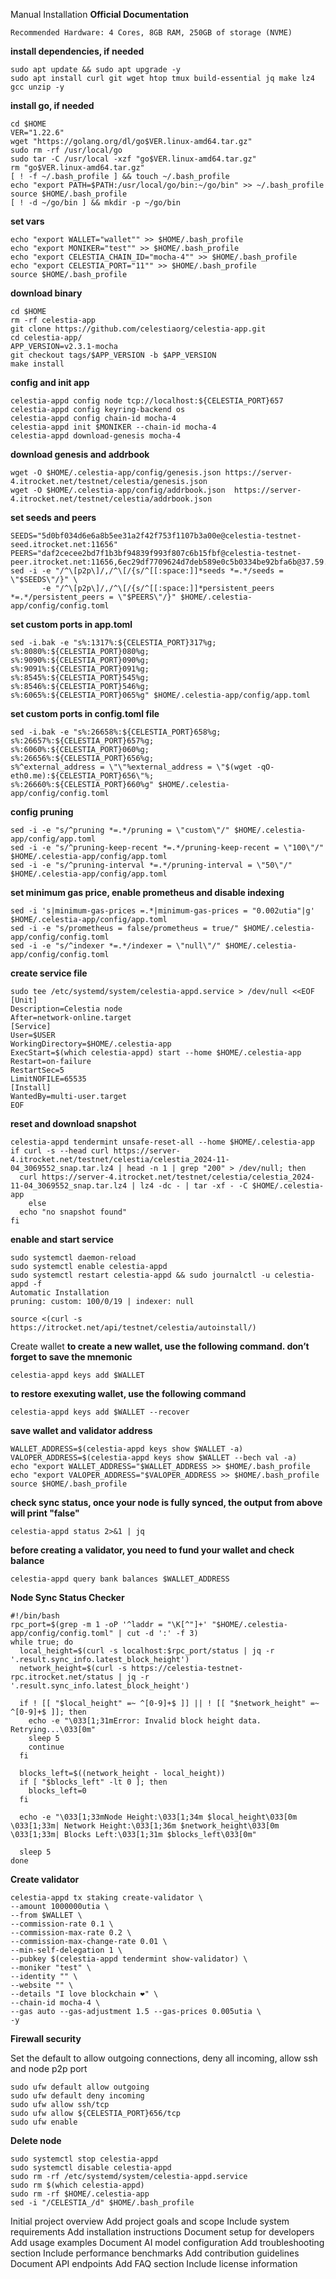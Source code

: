 Manual Installation
**Official Documentation**
```
Recommended Hardware: 4 Cores, 8GB RAM, 250GB of storage (NVME)
```

**install dependencies, if needed**
```
sudo apt update && sudo apt upgrade -y
sudo apt install curl git wget htop tmux build-essential jq make lz4 gcc unzip -y
```

**install go, if needed**
```
cd $HOME
VER="1.22.6"
wget "https://golang.org/dl/go$VER.linux-amd64.tar.gz"
sudo rm -rf /usr/local/go
sudo tar -C /usr/local -xzf "go$VER.linux-amd64.tar.gz"
rm "go$VER.linux-amd64.tar.gz"
[ ! -f ~/.bash_profile ] && touch ~/.bash_profile
echo "export PATH=$PATH:/usr/local/go/bin:~/go/bin" >> ~/.bash_profile
source $HOME/.bash_profile
[ ! -d ~/go/bin ] && mkdir -p ~/go/bin
```

**set vars**
```
echo "export WALLET="wallet"" >> $HOME/.bash_profile
echo "export MONIKER="test"" >> $HOME/.bash_profile
echo "export CELESTIA_CHAIN_ID="mocha-4"" >> $HOME/.bash_profile
echo "export CELESTIA_PORT="11"" >> $HOME/.bash_profile
source $HOME/.bash_profile
```

**download binary**
```
cd $HOME 
rm -rf celestia-app 
git clone https://github.com/celestiaorg/celestia-app.git 
cd celestia-app/ 
APP_VERSION=v2.3.1-mocha
git checkout tags/$APP_VERSION -b $APP_VERSION 
make install
```

**config and init app**
```
celestia-appd config node tcp://localhost:${CELESTIA_PORT}657
celestia-appd config keyring-backend os
celestia-appd config chain-id mocha-4
celestia-appd init $MONIKER --chain-id mocha-4
celestia-appd download-genesis mocha-4
```

**download genesis and addrbook**
```
wget -O $HOME/.celestia-app/config/genesis.json https://server-4.itrocket.net/testnet/celestia/genesis.json
wget -O $HOME/.celestia-app/config/addrbook.json  https://server-4.itrocket.net/testnet/celestia/addrbook.json
```

**set seeds and peers**
```
SEEDS="5d0bf034d6e6a8b5ee31a2f42f753f1107b3a00e@celestia-testnet-seed.itrocket.net:11656"
PEERS="daf2cecee2bd7f1b3bf94839f993f807c6b15fbf@celestia-testnet-peer.itrocket.net:11656,6ec29df7709624d7deb589e0c5b0334be92bfa6b@37.59.57.210:26656,782a9828116f70a879d91e57156bf76c73333e53@38.46.221.159:26656,2da156fc133e1ecccb49edc67ffd0684b1811385@148.113.189.152:26656,a831cf42d79aded9d25efd71b1a6629311c2f644@95.217.120.205:11656,ee9f90974f85c59d3861fc7f7edb10894f6ac3c8@65.109.16.220:26656,6fde8d9cffe2c2fd5c6e4555dde41901a7d63540@65.108.234.28:36656,5a7566aa030f7e5e7114dc9764f944b2b1324bcd@65.109.23.114:11656,71db31cd8db312afa6f2cf48971c8430d612a5ad@206.189.143.243:26656,6cabdecd60b320c9481df4e63678623026283fab@136.243.94.113:26656,cee58e7a8724fea3022be98898d7346d12a0ef80@164.152.162.119:36656,048aa4dd677c7b49e7fed942a94aa82f8b5c0b43@38.101.149.243:56656,5f22818fcf0d8cab31a490ae038b4f06a5632685@95.217.225.107:26656,04d51161e4431b8e5f4d6d8b14655d041b3ea041@51.178.74.112:11056,aea85cf7e03258e9b02cdd8854f64857e9046d73@89.187.156.100:26698,174f976b84674e69322d61917629494d595dd847@144.24.165.142:26656,60016ce0be12c7361493e254e5c99c1cf4b6dcc2@205.178.183.14:26656,2abbf1892ce9d91acbbc55b112f3561b01fc3465@162.62.126.26:26656,c758100ed28cbc8bb657352b049b452ddad71247@141.98.217.188:26656,c2870ce12cfb08c4ff66c9ad7c49533d2bd8d412@185.183.33.109:26656,85aef6d15d0197baff696b6e31c88e0f21073c59@162.55.245.144:2400"
sed -i -e "/^\[p2p\]/,/^\[/{s/^[[:space:]]*seeds *=.*/seeds = \"$SEEDS\"/}" \
       -e "/^\[p2p\]/,/^\[/{s/^[[:space:]]*persistent_peers *=.*/persistent_peers = \"$PEERS\"/}" $HOME/.celestia-app/config/config.toml
```

**set custom ports in app.toml**
```
sed -i.bak -e "s%:1317%:${CELESTIA_PORT}317%g;
s%:8080%:${CELESTIA_PORT}080%g;
s%:9090%:${CELESTIA_PORT}090%g;
s%:9091%:${CELESTIA_PORT}091%g;
s%:8545%:${CELESTIA_PORT}545%g;
s%:8546%:${CELESTIA_PORT}546%g;
s%:6065%:${CELESTIA_PORT}065%g" $HOME/.celestia-app/config/app.toml
```

**set custom ports in config.toml file**
```
sed -i.bak -e "s%:26658%:${CELESTIA_PORT}658%g;
s%:26657%:${CELESTIA_PORT}657%g;
s%:6060%:${CELESTIA_PORT}060%g;
s%:26656%:${CELESTIA_PORT}656%g;
s%^external_address = \"\"%external_address = \"$(wget -qO- eth0.me):${CELESTIA_PORT}656\"%;
s%:26660%:${CELESTIA_PORT}660%g" $HOME/.celestia-app/config/config.toml
```

**config pruning**
```
sed -i -e "s/^pruning *=.*/pruning = \"custom\"/" $HOME/.celestia-app/config/app.toml 
sed -i -e "s/^pruning-keep-recent *=.*/pruning-keep-recent = \"100\"/" $HOME/.celestia-app/config/app.toml
sed -i -e "s/^pruning-interval *=.*/pruning-interval = \"50\"/" $HOME/.celestia-app/config/app.toml
```

**set minimum gas price, enable prometheus and disable indexing**
```
sed -i 's|minimum-gas-prices =.*|minimum-gas-prices = "0.002utia"|g' $HOME/.celestia-app/config/app.toml
sed -i -e "s/prometheus = false/prometheus = true/" $HOME/.celestia-app/config/config.toml
sed -i -e "s/^indexer *=.*/indexer = \"null\"/" $HOME/.celestia-app/config/config.toml
```

**create service file**
```
sudo tee /etc/systemd/system/celestia-appd.service > /dev/null <<EOF
[Unit]
Description=Celestia node
After=network-online.target
[Service]
User=$USER
WorkingDirectory=$HOME/.celestia-app
ExecStart=$(which celestia-appd) start --home $HOME/.celestia-app
Restart=on-failure
RestartSec=5
LimitNOFILE=65535
[Install]
WantedBy=multi-user.target
EOF
```

**reset and download snapshot**
```
celestia-appd tendermint unsafe-reset-all --home $HOME/.celestia-app
if curl -s --head curl https://server-4.itrocket.net/testnet/celestia/celestia_2024-11-04_3069552_snap.tar.lz4 | head -n 1 | grep "200" > /dev/null; then
  curl https://server-4.itrocket.net/testnet/celestia/celestia_2024-11-04_3069552_snap.tar.lz4 | lz4 -dc - | tar -xf - -C $HOME/.celestia-app
    else
  echo "no snapshot found"
fi
```

**enable and start service**
```
sudo systemctl daemon-reload
sudo systemctl enable celestia-appd
sudo systemctl restart celestia-appd && sudo journalctl -u celestia-appd -f
Automatic Installation
pruning: custom: 100/0/19 | indexer: null

source <(curl -s https://itrocket.net/api/testnet/celestia/autoinstall/)
```

Create wallet
**to create a new wallet, use the following command. don’t forget to save the mnemonic**
```
celestia-appd keys add $WALLET
```

**to restore exexuting wallet, use the following command**
```
celestia-appd keys add $WALLET --recover
```

**save wallet and validator address**
```
WALLET_ADDRESS=$(celestia-appd keys show $WALLET -a)
VALOPER_ADDRESS=$(celestia-appd keys show $WALLET --bech val -a)
echo "export WALLET_ADDRESS="$WALLET_ADDRESS >> $HOME/.bash_profile
echo "export VALOPER_ADDRESS="$VALOPER_ADDRESS >> $HOME/.bash_profile
source $HOME/.bash_profile
```

**check sync status, once your node is fully synced, the output from above will print "false"**
```
celestia-appd status 2>&1 | jq 
```

**before creating a validator, you need to fund your wallet and check balance**
```
celestia-appd query bank balances $WALLET_ADDRESS
```

**Node Sync Status Checker**
```
#!/bin/bash
rpc_port=$(grep -m 1 -oP '^laddr = "\K[^"]+' "$HOME/.celestia-app/config/config.toml" | cut -d ':' -f 3)
while true; do
  local_height=$(curl -s localhost:$rpc_port/status | jq -r '.result.sync_info.latest_block_height')
  network_height=$(curl -s https://celestia-testnet-rpc.itrocket.net/status | jq -r '.result.sync_info.latest_block_height')

  if ! [[ "$local_height" =~ ^[0-9]+$ ]] || ! [[ "$network_height" =~ ^[0-9]+$ ]]; then
    echo -e "\033[1;31mError: Invalid block height data. Retrying...\033[0m"
    sleep 5
    continue
  fi

  blocks_left=$((network_height - local_height))
  if [ "$blocks_left" -lt 0 ]; then
    blocks_left=0
  fi

  echo -e "\033[1;33mNode Height:\033[1;34m $local_height\033[0m \033[1;33m| Network Height:\033[1;36m $network_height\033[0m \033[1;33m| Blocks Left:\033[1;31m $blocks_left\033[0m"

  sleep 5
done
```

**Create validator**
```
celestia-appd tx staking create-validator \
--amount 1000000utia \
--from $WALLET \
--commission-rate 0.1 \
--commission-max-rate 0.2 \
--commission-max-change-rate 0.01 \
--min-self-delegation 1 \
--pubkey $(celestia-appd tendermint show-validator) \
--moniker "test" \
--identity "" \
--website "" \
--details "I love blockchain ❤️" \
--chain-id mocha-4 \
--gas auto --gas-adjustment 1.5 --gas-prices 0.005utia \
-y
```

**Firewall security**

Set the default to allow outgoing connections, deny all incoming, allow ssh and node p2p port
```
sudo ufw default allow outgoing 
sudo ufw default deny incoming 
sudo ufw allow ssh/tcp 
sudo ufw allow ${CELESTIA_PORT}656/tcp
sudo ufw enable
```

**Delete node**
```
sudo systemctl stop celestia-appd
sudo systemctl disable celestia-appd
sudo rm -rf /etc/systemd/system/celestia-appd.service
sudo rm $(which celestia-appd)
sudo rm -rf $HOME/.celestia-app
sed -i "/CELESTIA_/d" $HOME/.bash_profile
```
Initial project overview
Add project goals and scope
Include system requirements
Add installation instructions
Document setup for developers
Add usage examples
Document AI model configuration
Add troubleshooting section
Include performance benchmarks
Add contribution guidelines
Document API endpoints
Add FAQ section
Include license information
